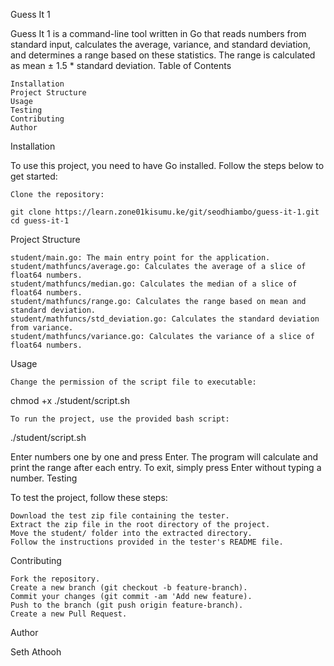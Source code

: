 Guess It 1

Guess It 1 is a command-line tool written in Go that reads numbers from standard input, calculates the average, variance, and standard deviation, and determines a range based on these statistics. The range is calculated as mean ± 1.5 * standard deviation.
Table of Contents

    Installation
    Project Structure
    Usage
    Testing
    Contributing
    Author

Installation

To use this project, you need to have Go installed. Follow the steps below to get started:

    Clone the repository:

    git clone https://learn.zone01kisumu.ke/git/seodhiambo/guess-it-1.git
    cd guess-it-1

Project Structure

    student/main.go: The main entry point for the application.
    student/mathfuncs/average.go: Calculates the average of a slice of float64 numbers.
    student/mathfuncs/median.go: Calculates the median of a slice of float64 numbers.
    student/mathfuncs/range.go: Calculates the range based on mean and standard deviation.
    student/mathfuncs/std_deviation.go: Calculates the standard deviation from variance.
    student/mathfuncs/variance.go: Calculates the variance of a slice of float64 numbers.

Usage

    Change the permission of the script file to executable:

chmod +x ./student/script.sh

    To run the project, use the provided bash script:

./student/script.sh

Enter numbers one by one and press Enter. The program will calculate and print the range after each entry. To exit, simply press Enter without typing a number.
Testing

To test the project, follow these steps:

    Download the test zip file containing the tester.
    Extract the zip file in the root directory of the project.
    Move the student/ folder into the extracted directory.
    Follow the instructions provided in the tester's README file.

Contributing

    Fork the repository.
    Create a new branch (git checkout -b feature-branch).
    Commit your changes (git commit -am 'Add new feature).
    Push to the branch (git push origin feature-branch).
    Create a new Pull Request.

Author

   Seth Athooh
